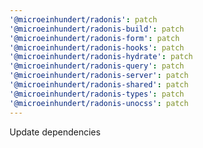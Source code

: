 ```yaml
---
'@microeinhundert/radonis': patch
'@microeinhundert/radonis-build': patch
'@microeinhundert/radonis-form': patch
'@microeinhundert/radonis-hooks': patch
'@microeinhundert/radonis-hydrate': patch
'@microeinhundert/radonis-query': patch
'@microeinhundert/radonis-server': patch
'@microeinhundert/radonis-shared': patch
'@microeinhundert/radonis-types': patch
'@microeinhundert/radonis-unocss': patch
---
```


Update dependencies
